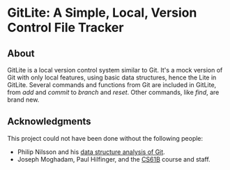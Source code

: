 # GitLite: A Simple, Local, Version Control File Tracker

## About
GitLite is a local version control system similar to Git. It's a mock version of Git with only local features, using basic data structures, hence the Lite in GitLite. Several commands and functions from Git are included in GitLite, from *add* and *commit* to *branch* and *reset*. Other commands, like *find*, are brand new.

## Acknowledgments
This project could not have been done without the following people:
- Philip Nilsson and his [data structure analysis of Git](https://blog.jayway.com/2013/03/03/git-is-a-purely-functional-data-structure/).
- Joseph Moghadam, Paul Hilfinger, and the [CS61B](https://inst.eecs.berkeley.edu/~cs61b/fa19) course and staff.
